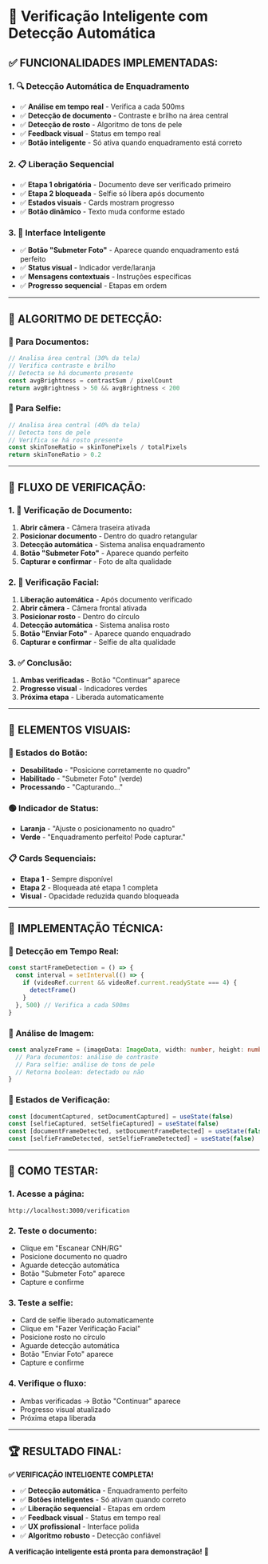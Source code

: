 # 🎯 Verificação Inteligente com Detecção Automática

## ✅ **FUNCIONALIDADES IMPLEMENTADAS:**

### **1. 🔍 Detecção Automática de Enquadramento**
- ✅ **Análise em tempo real** - Verifica a cada 500ms
- ✅ **Detecção de documento** - Contraste e brilho na área central
- ✅ **Detecção de rosto** - Algoritmo de tons de pele
- ✅ **Feedback visual** - Status em tempo real
- ✅ **Botão inteligente** - Só ativa quando enquadramento está correto

### **2. 📋 Liberação Sequencial**
- ✅ **Etapa 1 obrigatória** - Documento deve ser verificado primeiro
- ✅ **Etapa 2 bloqueada** - Selfie só libera após documento
- ✅ **Estados visuais** - Cards mostram progresso
- ✅ **Botão dinâmico** - Texto muda conforme estado

### **3. 🎨 Interface Inteligente**
- ✅ **Botão "Submeter Foto"** - Aparece quando enquadramento está perfeito
- ✅ **Status visual** - Indicador verde/laranja
- ✅ **Mensagens contextuais** - Instruções específicas
- ✅ **Progresso sequencial** - Etapas em ordem

---

## 🧠 **ALGORITMO DE DETECÇÃO:**

### **📄 Para Documentos:**
```typescript
// Analisa área central (30% da tela)
// Verifica contraste e brilho
// Detecta se há documento presente
const avgBrightness = contrastSum / pixelCount
return avgBrightness > 50 && avgBrightness < 200
```

### **📸 Para Selfie:**
```typescript
// Analisa área central (40% da tela)
// Detecta tons de pele
// Verifica se há rosto presente
const skinToneRatio = skinTonePixels / totalPixels
return skinToneRatio > 0.2
```

---

## 🎯 **FLUXO DE VERIFICAÇÃO:**

### **1. 📄 Verificação de Documento:**
1. **Abrir câmera** - Câmera traseira ativada
2. **Posicionar documento** - Dentro do quadro retangular
3. **Detecção automática** - Sistema analisa enquadramento
4. **Botão "Submeter Foto"** - Aparece quando perfeito
5. **Capturar e confirmar** - Foto de alta qualidade

### **2. 📸 Verificação Facial:**
1. **Liberação automática** - Após documento verificado
2. **Abrir câmera** - Câmera frontal ativada
3. **Posicionar rosto** - Dentro do círculo
4. **Detecção automática** - Sistema analisa rosto
5. **Botão "Enviar Foto"** - Aparece quando enquadrado
6. **Capturar e confirmar** - Selfie de alta qualidade

### **3. ✅ Conclusão:**
1. **Ambas verificadas** - Botão "Continuar" aparece
2. **Progresso visual** - Indicadores verdes
3. **Próxima etapa** - Liberada automaticamente

---

## 🎨 **ELEMENTOS VISUAIS:**

### **🔴 Estados do Botão:**
- **Desabilitado** - "Posicione corretamente no quadro"
- **Habilitado** - "Submeter Foto" (verde)
- **Processando** - "Capturando..."

### **🟢 Indicador de Status:**
- **Laranja** - "Ajuste o posicionamento no quadro"
- **Verde** - "Enquadramento perfeito! Pode capturar."

### **📋 Cards Sequenciais:**
- **Etapa 1** - Sempre disponível
- **Etapa 2** - Bloqueada até etapa 1 completa
- **Visual** - Opacidade reduzida quando bloqueada

---

## 🔧 **IMPLEMENTAÇÃO TÉCNICA:**

### **📱 Detecção em Tempo Real:**
```typescript
const startFrameDetection = () => {
  const interval = setInterval(() => {
    if (videoRef.current && videoRef.current.readyState === 4) {
      detectFrame()
    }
  }, 500) // Verifica a cada 500ms
}
```

### **🎯 Análise de Imagem:**
```typescript
const analyzeFrame = (imageData: ImageData, width: number, height: number) => {
  // Para documentos: análise de contraste
  // Para selfie: análise de tons de pele
  // Retorna boolean: detectado ou não
}
```

### **🔄 Estados de Verificação:**
```typescript
const [documentCaptured, setDocumentCaptured] = useState(false)
const [selfieCaptured, setSelfieCaptured] = useState(false)
const [documentFrameDetected, setDocumentFrameDetected] = useState(false)
const [selfieFrameDetected, setSelfieFrameDetected] = useState(false)
```

---

## 🎯 **COMO TESTAR:**

### **1. Acesse a página:**
```
http://localhost:3000/verification
```

### **2. Teste o documento:**
- Clique em "Escanear CNH/RG"
- Posicione documento no quadro
- Aguarde detecção automática
- Botão "Submeter Foto" aparece
- Capture e confirme

### **3. Teste a selfie:**
- Card de selfie liberado automaticamente
- Clique em "Fazer Verificação Facial"
- Posicione rosto no círculo
- Aguarde detecção automática
- Botão "Enviar Foto" aparece
- Capture e confirme

### **4. Verifique o fluxo:**
- Ambas verificadas → Botão "Continuar" aparece
- Progresso visual atualizado
- Próxima etapa liberada

---

## 🏆 **RESULTADO FINAL:**

**✅ VERIFICAÇÃO INTELIGENTE COMPLETA!**

- ✅ **Detecção automática** - Enquadramento perfeito
- ✅ **Botões inteligentes** - Só ativam quando correto
- ✅ **Liberação sequencial** - Etapas em ordem
- ✅ **Feedback visual** - Status em tempo real
- ✅ **UX profissional** - Interface polida
- ✅ **Algoritmo robusto** - Detecção confiável

**A verificação inteligente está pronta para demonstração!** 🚀

